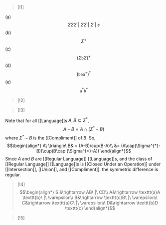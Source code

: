 >[!1]

(a) $$\Sigma \Sigma \Sigma\ |\ \Sigma \Sigma\ |\ \Sigma\ |\ \varepsilon$$
(b) $$\Sigma^{+}$$
(c) $$(\Sigma \texttt{b} \Sigma)^{+}$$
(d) $$(\texttt{b}\texttt{a}\texttt{a}^{+})^{*}$$
(e) $$\texttt{a}^{*}\texttt{b}^{*}$$

>[!2]



>[!3]

Note that for all [[Language]]s $A,B\subseteq \Sigma^{*}$,
$$A-B= A\cap(\Sigma^{*}-B)$$where $\Sigma^{*}-B$ is the [[Compliment]] of $B$. So,
$$\begin{align*}
A\ \triangle\ B&:= (A-B)\cup(B-A)\\
&= (A\cap(\Sigma^{*}-B))\cup(B\cap (\Sigma^{*}-A))
\end{align*}$$
Since $A$ and $B$ are [[Regular Language]] [[Language]]s, and the class of [[Regular Language]] [[Language]]s is [[Closed Under an Operation]] under [[Intersection]], [[Union]], and [[Compliment]], the symmetric difference is regular.


>[!4]
$$\begin{align*}
S &\rightarrow AB\ |\ CD\\
A&\rightarrow \texttt{a}A \texttt{b}\ |\ \varepsilon\\
B&\rightarrow \texttt{c}B\ |\ \varepsilon\\
C&\rightarrow \texttt{a}C\ |\ \varepsilon\\
D&\rightarrow \texttt{b}D \texttt{c}
\end{align*}$$

>[!5]

